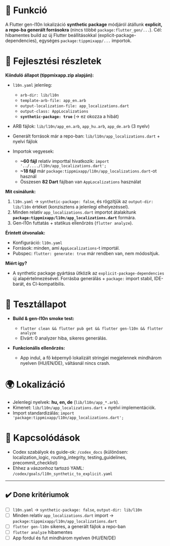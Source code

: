# 🎯 Funkció

A Flutter gen-l10n lokalizáció **synthetic package** módjáról átállunk **explicit, a repo-ba generált forrásokra** (nincs többé `package:flutter_gen/...`). Cél: hibamentes build az új Flutter beállításokkal (explicit-package-dependencies), egységes `package:tippmixapp/...` importok.

# 🧠 Fejlesztési részletek

**Kiinduló állapot (tippmixapp.zip alapján):**

* `l10n.yaml` jelenleg:

  * `arb-dir: lib/l10n`
  * `template-arb-file: app_en.arb`
  * `output-localization-file: app_localizations.dart`
  * `output-class: AppLocalizations`
  * **`synthetic-package: true`** (→ ez okozza a hibát)
* ARB fájlok: `lib/l10n/app_en.arb`, `app_hu.arb`, `app_de.arb` (3 nyelv)
* Generált források már a repo-ban: `lib/l10n/app_localizations.dart` + nyelvi fájlok
* Importok vegyesek:

  * **\~60 fájl** relatív importtal hivatkozik: `import '../..../l10n/app_localizations.dart';`
  * **\~18 fájl** már `package:tippmixapp/l10n/app_localizations.dart`-ot használ
  * Összesen **82 Dart** fájlban van `AppLocalizations` használat

**Mit csinálunk:**

1. `l10n.yaml` → `synthetic-package: false`, és rögzítjük az `output-dir: lib/l10n` értéket (konzisztens a jelenlegi elhelyezéssel).
2. Minden relatív `app_localizations.dart` importot átalakítunk **`package:tippmixapp/l10n/app_localizations.dart`** formára.
3. Gen-l10n futtatás + statikus ellenőrzés (`flutter analyze`).

**Érintett útvonalak:**

* Konfiguráció: `l10n.yaml`
* Források: minden, ami `AppLocalizations`-t importál.
* Pubspec: `flutter: generate: true` már rendben van, nem módosítjuk.

**Miért így?**

* A synthetic package gyártása ütközik az `explicit-package-dependencies` új alapértelmezésével. Forrásba generálás + `package:` import stabil, IDE-barát, és CI-kompatibilis.

# 🧪 Tesztállapot

* **Build & gen-l10n smoke test:**

  * `flutter clean && flutter pub get && flutter gen-l10n && flutter analyze`
  * Elvárt: 0 analyzer hiba, sikeres generálás.
* **Funkcionális ellenőrzés:**

  * App indul, a fő képernyő lokalizált stringjei megjelennek mindhárom nyelven (HU/EN/DE), váltásnál nincs crash.

# 🌍 Lokalizáció

* Jelenlegi nyelvek: **hu, en, de** (`lib/l10n/app_*.arb`).
* Kimenet: `lib/l10n/app_localizations.dart` + nyelvi implementációk.
* Import standardizálás: `import 'package:tippmixapp/l10n/app_localizations.dart';`

# 📎 Kapcsolódások

* Codex szabályok és guide-ok: `/codex_docs` (különösen: localization\_logic, routing\_integrity, testing\_guidelines, precommit\_checklist)
* Ehhez a vászonhoz tartozó YAML: `/codex/goals/l10n_synthetic_to_explicit.yaml`

---

## ✔️ Done kritériumok

* [ ] `l10n.yaml` → `synthetic-package: false`, `output-dir: lib/l10n`
* [ ] Minden relatív `app_localizations.dart` import → `package:tippmixapp/l10n/app_localizations.dart`
* [ ] `flutter gen-l10n` sikeres, a generált fájlok a repo-ban
* [ ] `flutter analyze` hibamentes
* [ ] App fordul és fut mindhárom nyelven (HU/EN/DE)
